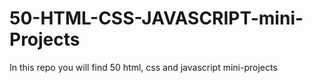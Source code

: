 # 50-HTML-CSS-JAVASCRIPT-mini-Projects
In this repo you will find 50 html, css and javascript mini-projects
